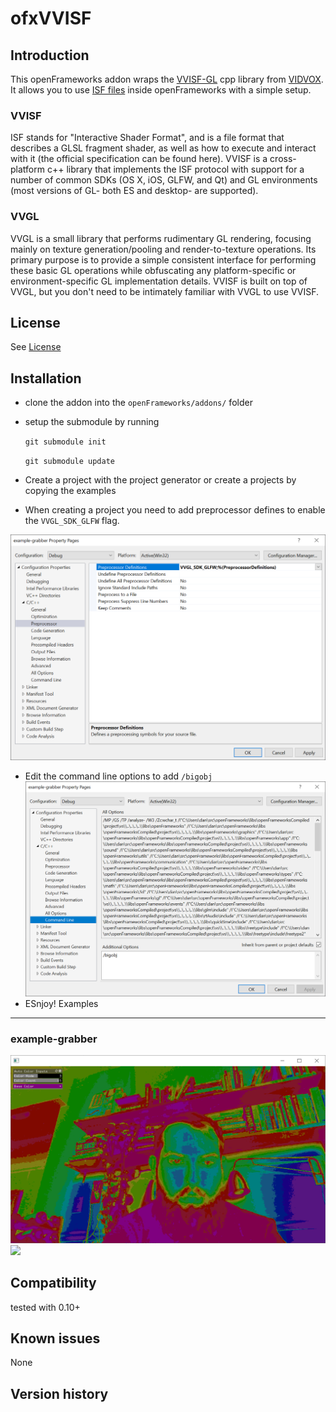 ofxVVISF
=====================================


Introduction
------------
This openFrameworks addon wraps the [VVISF-GL](https://github.com/mrRay/VVISF-GL) cpp library from [VIDVOX](http://vidvox.com).  It allows you to use [ISF files](https://github.com/vidvox/ISF-FILES) inside openFrameworks with a simple setup. 

### VVISF
ISF stands for "Interactive Shader Format", and is a file format that describes a GLSL fragment shader, as well as how to execute and interact with it (the official specification can be found here). VVISF is a cross-platform c++ library that implements the ISF protocol with support for a number of common SDKs (OS X, iOS, GLFW, and Qt) and GL environments (most versions of GL- both ES and desktop- are supported).

### VVGL
VVGL is a small library that performs rudimentary GL rendering, focusing mainly on texture generation/pooling and render-to-texture operations. Its primary purpose is to provide a simple consistent interface for performing these basic GL operations while obfuscating any platform-specific or environment-specific GL implementation details. VVISF is built on top of VVGL, but you don't need to be intimately familiar with VVGL to use VVISF.

License
-------
See [License](/license.md)

Installation
------------
 - clone the addon into the `openFrameworks/addons/` folder
 - setup the submodule by running 
    
    ```git submodule init``` 
    
    ```git submodule update```
 - Create a project with the project generator or create a projects by copying the examples
 - When creating a project you need to add preprocessor defines to enable the `VVGL_SDK_GLFW` flag.

 ![](images/VVGL_SDK_GLFW.PNG)
 - Edit the command line options to add `/bigobj`
 ![](images/bigobj.PNG)
 - ESnjoy!
Examples
------------
### example-grabber
![](images/example-grabber.PNG)
![](image/example-fft.PNG)


Compatibility
------------
tested with 0.10+ 

Known issues
------------
None

Version history
------------





